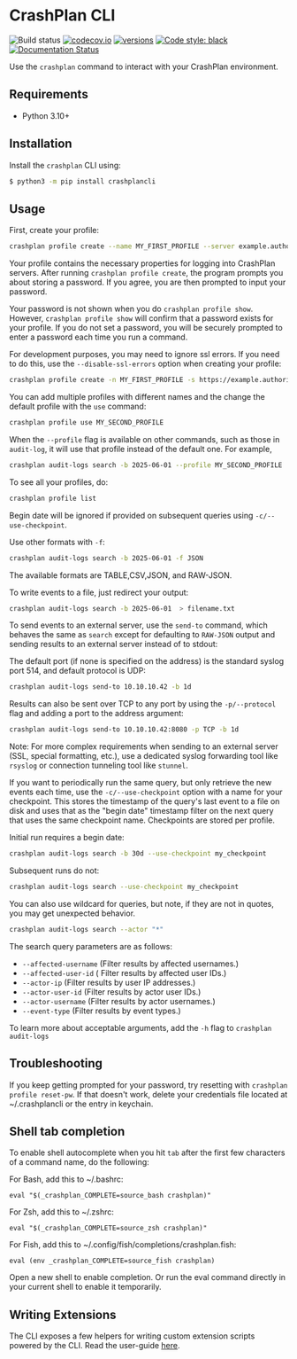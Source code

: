 # CrashPlan CLI

![Build status](https://github.com/CrashPlan-Labs/crashplancli/workflows/build/badge.svg)
[![codecov.io](https://codecov.io/github/crashplan/crashplancli/coverage.svg?branch=main)](https://codecov.io/github/crashplan/crashplancli?branch=master)
[![versions](https://img.shields.io/pypi/pyversions/crashplancli.svg)](https://pypi.org/project/crashplancli/)
[![Code style: black](https://img.shields.io/badge/code%20style-black-000000.svg)](https://github.com/psf/black)
[![Documentation Status](https://readthedocs.org/projects/crashplancli/badge/?version=latest)](https://clidocs.crashplan.com/en/latest/?badge=latest)

Use the `crashplan` command to interact with your CrashPlan environment.

## Requirements

- Python 3.10+

## Installation

Install the `crashplan` CLI using:

```bash
$ python3 -m pip install crashplancli
```

## Usage

First, create your profile:
```bash
crashplan profile create --name MY_FIRST_PROFILE --server example.authority.com --username security.admin@example.com
```

Your profile contains the necessary properties for logging into CrashPlan servers. After running `crashplan profile create`,
the program prompts you about storing a password. If you agree, you are then prompted to input your password.

Your password is not shown when you do `crashplan profile show`. However, `crashplan profile show` will confirm that a
password exists for your profile. If you do not set a password, you will be securely prompted to enter a password each
time you run a command.

For development purposes, you may need to ignore ssl errors. If you need to do this, use the `--disable-ssl-errors`
option when creating your profile:

```bash
crashplan profile create -n MY_FIRST_PROFILE -s https://example.authority.com -u security.admin@example.com --disable-ssl-errors
```

You can add multiple profiles with different names and the change the default profile with the `use` command:

```bash
crashplan profile use MY_SECOND_PROFILE
```

When the `--profile` flag is available on other commands, such as those in `audit-log`, it will use that profile
instead of the default one. For example,

```bash
crashplan audit-logs search -b 2025-06-01 --profile MY_SECOND_PROFILE
```

To see all your profiles, do:

```bash
crashplan profile list
```

Begin date will be ignored if provided on subsequent queries using `-c/--use-checkpoint`.

Use other formats with `-f`:

```bash
crashplan audit-logs search -b 2025-06-01 -f JSON
```

The available formats are TABLE,CSV,JSON, and RAW-JSON.

To write events to a file, just redirect your output:

```bash
crashplan audit-logs search -b 2025-06-01  > filename.txt
```

To send events to an external server, use the `send-to` command, which behaves the same as `search` except for defaulting
to `RAW-JSON` output and sending results to an external server instead of to stdout:

The default port (if none is specified on the address) is the standard syslog port 514, and default protocol is UDP:

```bash
crashplan audit-logs send-to 10.10.10.42 -b 1d
```

Results can also be sent over TCP to any port by using the `-p/--protocol` flag and adding a port to the address argument:

```bash
crashplan audit-logs send-to 10.10.10.42:8080 -p TCP -b 1d
```

Note: For more complex requirements when sending to an external server (SSL, special formatting, etc.), use a dedicated
syslog forwarding tool like `rsyslog` or connection tunneling tool like `stunnel`.

If you want to periodically run the same query, but only retrieve the new events each time, use the
`-c/--use-checkpoint` option with a name for your checkpoint. This stores the timestamp of the query's last event to a
file on disk and uses that as the "begin date" timestamp filter on the next query that uses the same checkpoint name.
Checkpoints are stored per profile.

Initial run requires a begin date:
```bash
crashplan audit-logs search -b 30d --use-checkpoint my_checkpoint
```

Subsequent runs do not:
```bash
crashplan audit-logs search --use-checkpoint my_checkpoint
```

You can also use wildcard for queries, but note, if they are not in quotes, you may get unexpected behavior.

```bash
crashplan audit-logs search --actor "*"
```

The search query parameters are as follows:

- `--affected-username` (Filter results by affected usernames.)
- `--affected-user-id` ( Filter results by affected user IDs.)
- `--actor-ip` (Filter results by user IP addresses.)
- `--actor-user-id` (Filter results by actor user IDs.)
- `--actor-username` (Filter results by actor usernames.)
- `--event-type` (Filter results by event types.)

To learn more about acceptable arguments, add the `-h` flag to `crashplan audit-logs`

## Troubleshooting

If you keep getting prompted for your password, try resetting with `crashplan profile reset-pw`.
If that doesn't work, delete your credentials file located at ~/.crashplancli or the entry in keychain.

## Shell tab completion

To enable shell autocomplete when you hit `tab` after the first few characters of a command name, do the following:

For Bash, add this to ~/.bashrc:

```
eval "$(_crashplan_COMPLETE=source_bash crashplan)"
```

For Zsh, add this to ~/.zshrc:

```
eval "$(_crashplan_COMPLETE=source_zsh crashplan)"
```

For Fish, add this to ~/.config/fish/completions/crashplan.fish:

```
eval (env _crashplan_COMPLETE=source_fish crashplan)
```

Open a new shell to enable completion. Or run the eval command directly in your current shell to enable it temporarily.


## Writing Extensions

The CLI exposes a few helpers for writing custom extension scripts powered by the CLI. Read the user-guide [here](https://clidocs.crashplan.com/en/feature-extension_scripts/userguides/extensions.html).

